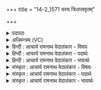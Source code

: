 +++
title = "14-2_1571 यस्य त्रिधात्ववृतम्"

+++
<details><summary>पदपाठः</summary>

य꣡स्य꣢꣯। त्रि꣣धा꣡तु꣢। त्रि꣣। धा꣡तु꣢꣯। अ꣡वृ꣢꣯तम्। अ। वृ꣣तम्। बर्हिः꣢। त꣣स्थौ꣢। अ꣡स꣢꣯न्दिनम्। अ। स꣣न्दिनम्। आ꣡पः꣢꣯। चि꣣त्। नि꣢। द꣣ध। पद꣢म्। १५७१।
</details>

<details><summary>अधिमन्त्रम् (VC)</summary>

- अग्निः
- प्रयोगो भार्गवः पावकोऽग्निर्बार्हस्पत्यो वा गृहपति0यविष्ठौ सहसः पुत्रावन्यतरो वा
- गायत्री
- षड्जः
</details>

<details><summary>हिन्दी : आचार्य रामनाथ वेदालंकार - विषयः</summary>

अगले मन्त्र में अन्तरिक्ष के महत्त्व द्वारा परमात्मा का महत्त्व वर्णित है।
</details>

<details><summary>हिन्दी : आचार्य रामनाथ वेदालंकार - पदार्थः</summary>

पदार्थान्वय -  (यस्य) जिस जगदीश्वर का (त्रिधातु) वायु,बिजली और सूर्य,इन तीनों धातुओं से युक्त, (अवृतम्) न समेटा हुआ अर्थात् विस्तृत (बर्हिः) अन्तरिक्ष (असन्दिनम्) खुला हुआ (तस्थौ) स्थित है,जिस अन्तरिक्ष में (आपः चित्) मेघ-जल भी (पदम्) स्थिति को (नि दध) धारण किये हुए हैं।[हे मनुष्यो ! उसकी महिमा को तुम जानो]॥२॥
</details>

<details><summary>हिन्दी : आचार्य रामनाथ वेदालंकार - भावार्थः</summary>

भावार्थ -  परमेश्वर से रचे हुए अन्तरिक्ष आदि की महिमा से परमेश्वर की ही महिमा प्रकाशित होती है ॥२॥
</details>

<details><summary>संस्कृत : आचार्य रामनाथ वेदालंकार - विषयः</summary>

अथान्तरिक्षस्य महत्त्वेन परमात्ममहत्त्वमाह।
</details>

<details><summary>संस्कृत : आचार्य रामनाथ वेदालंकार - पदार्थः</summary>

पदार्थान्वय -  (यस्य) जगदीश्वरस्य (त्रिधातु) वायुविद्युत्सूर्यरूपैः त्रिभिर्धातुभिर्युक्तम्, (अवृतम्) असंवेष्टितम् (बर्हिः) अन्तरिक्षम्।[बर्हिरित्यन्तरिक्षनाम। निघं० १।३।] (असन्दिनम्) अबद्धम्।[संपूर्वो दो अवखण्डने धातुर्बन्धने दृश्यते।] (तस्थौ) तिष्ठति। यस्मिन् अन्तरिक्षे (आपः चित्) मेघजलानि अपि (पदम्) स्थितिम् (नि दध) निदधति।[नि पूर्वाद् दधातेर्लडर्थे लिटि व्यत्ययेन प्रथमपुरुषस्य स्थाने मध्यमबहुवचनम्, ‘द्व्यचोऽतस्तिङः’अ० ६।३।१३५,इति दीर्घः।]हे मनुष्याः ! तस्य महिमानं यूयं जानीत इति वाक्यपूर्तिर्विधेया ॥२॥
</details>

<details><summary>संस्कृत : आचार्य रामनाथ वेदालंकार - भावार्थः</summary>

भावार्थ -  परमेश्वरेण रचितस्यान्तरिक्षादिकस्य महिम्ना परमेश्वरस्यैव महिमा प्रकाशते ॥२॥
</details>